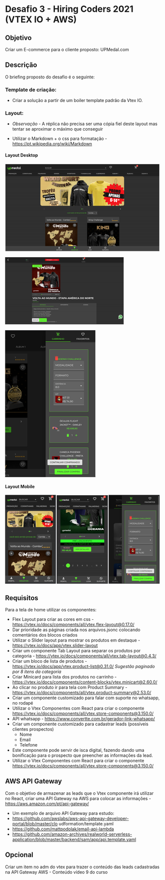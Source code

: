 # Desafio 3 - Hiring Coders 2021 (VTEX IO + AWS)

## Objetivo

Criar um E-commerce para o cliente proposto: UPMedal.com

## Descrição

O briefing proposto do desafio é o seguinte:

### Template de criação:

- Criar a solução a partir de um boiler template padrão da Vtex IO.

### Layout:

- *Observação* - A réplica não precisa ser uma cópia fiel deste layout mas tentar
se aproximar o máximo que conseguir

- Utilizar o Markdown + o css para formatação -
https://pt.wikipedia.org/wiki/Markdown

#### Layout Desktop

![Layout desktop home](https://github.com/Alessandro-Miranda/Desafio3-HC/blob/main/screenshots/home.PNG)

![product summary](https://github.com/Alessandro-Miranda/Desafio3-HC/blob/main/screenshots/product-summary.PNG)

![Shopping cart](https://github.com/Alessandro-Miranda/Desafio3-HC/blob/main/screenshots/cart.PNG)

#### Layout Mobile
![layout mobile](https://github.com/Alessandro-Miranda/Desafio3-HC/blob/main/screenshots/mobile.PNG)

## Requisitos

Para a tela de home utilizar os componentes:
- Flex Layout para criar as cores em css -
https://vtex.io/docs/components/all/vtex.flex-layout@0.17.0/
- Dar prioridade as páginas criada nos arquivos.jsonc colocando comentários
dos blocos criados
- Utilizar o Slider layout para mostrar os produtos em destaque -
https://vtex.io/docs/app/vtex.slider-layout
- Criar um componente Tab Layout para separar os produtos por categoria -
https://vtex.io/docs/components/all/vtex.tab-layout@0.4.3/
- Criar um bloco de lista de produtos -
https://vtex.io/docs/app/vtex.product-list@0.31.0/
*Sugestão paginado por 8 itens da categoria*
- Criar Minicard para lista dos produtos no carrinho -
https://vtex.io/docs/components/content-blocks/vtex.minicart@2.60.0/
- Ao clicar no produto ir para tela com Product Summary -
https://vtex.io/docs/components/all/vtex.product-summary@2.53.0/
- Criar um componente customizado para falar com suporte no whatsapp, no
rodapé
- Utilizar o Vtex Componentes com React para criar o componente
https://vtex.io/docs/components/all/vtex.store-components@3.150.0/
- API whatsapp - https://www.convertte.com.br/gerador-link-whatsapp/
- Criar um componente customizado para cadastrar leads (possíveis clientes
prospectos)
    - Nome
    - Email
    - Telefone
- Este componente pode servir de isca digital, fazendo dando uma
bonificação para o prospecto que preencher as informações da lead.
- Utilizar o Vtex Componentes com React para criar o componente
https://vtex.io/docs/components/all/vtex.store-components@3.150.0/

## AWS API Gateway

Com o objetivo de armazenar as leads que o Vtex componente irá utilizar no
React, criar uma API Gateway na AWS para colocar as informações -
https://aws.amazon.com/pt/api-gateway/
- Um exemplo de arquivo API Gateway para estudo:
- https://github.com/awslabs/aws-api-gateway-developer-portal/blob/master/clo
udformation/template.yaml
- https://github.com/mattpodolak/email-api-lambda
- https://github.com/amazon-archives/realworld-serverless-application/blob/master/backend/sam/app/api.template.yaml

## Opcional

Criar um item no adm do vtex para trazer o conteúdo das leads cadastradas na
API Gateway AWS - Conteúdo vídeo 9 do curso